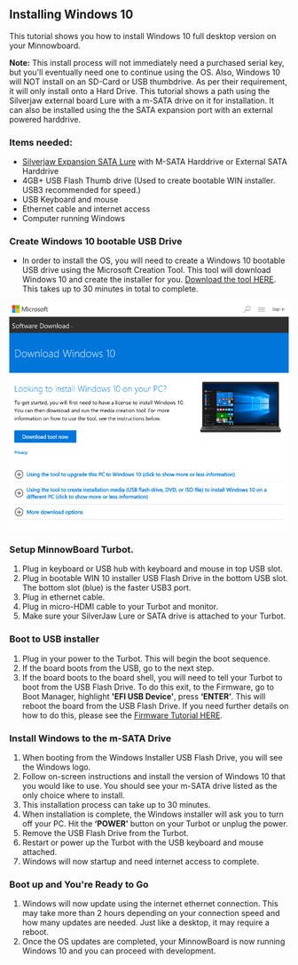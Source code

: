 ## Installing Windows 10

This tutorial shows you how to install Windows 10 full desktop version on your Minnowboard.  

**Note:** This install process will not immediately need a purchased serial key, but you'll eventually need one to continue using the OS.  Also, Windows 10 will NOT install on an SD-Card or USB thumbdrive.  As per their requirement, it will only install onto a Hard Drive.  This tutorial shows a path using the Silverjaw external board Lure with a m-SATA drive on it for installation.  It can also be installed using the the SATA expansion port with an external powered harddrive.

### Items needed:
- [Silverjaw Expansion SATA Lure](get-a-board) with M-SATA Harddrive or External SATA Harddrive
- 4GB+ USB Flash Thumb drive (Used to create bootable WIN installer. USB3 recommended for speed.)
- USB Keyboard and mouse
- Ethernet cable and internet access
- Computer running Windows


### Create Windows 10 bootable USB Drive
- In order to install the OS, you will need to create a Windows 10 bootable USB drive using the Microsoft Creation Tool.  This tool will download Windows 10 and create the installer for you.  [Download the tool HERE](https://www.microsoft.com/en-us/software-download/windows10/).  This takes up to 30 minutes in total to complete. 

![image](elements/tuto-reader/tutorials/installing-windows-10-on-minnowboard/docs/Win-10-tool.png)

### Setup MinnowBoard Turbot. 
1. Plug in keyboard or USB hub with keyboard and mouse in top USB slot.  
2. Plug in bootable WIN 10 installer USB Flash Drive in the bottom USB slot.  The bottom slot (blue) is the faster USB3 port.
3. Plug in ethernet cable.
4. Plug in micro-HDMI cable to your Turbot and monitor.
5. Make sure your SilverJaw Lure or SATA drive is attached to your Turbot.

### Boot to USB installer
1. Plug in your power to the Turbot.  This will begin the boot sequence.
2. If the board boots from the USB, go to the next step.
3. If the board boots to the board shell, you will need to tell your Turbot to boot from the USB Flash Drive.  To do this exit, to the Firmware, go to Boot Manager, highlight **'EFI USB Device'**, press **‘ENTER’**.  This will reboot the board from the USB Flash Drive.  If you need further details on how to do this, please see the [Firmware Tutorial HERE](tutorials/updating_your_firmware).

### Install Windows to the m-SATA Drive
1. When booting from the Windows Installer USB Flash Drive, you will see the Windows logo.
2. Follow on-screen instructions and install the version of Windows 10 that you would like to use.  You should see your m-SATA drive listed as the only choice where to install.
3. This installation process can take up to 30 minutes.
4. When installation is complete, the Windows installer will ask you to turn off your PC.  Hit the **‘POWER’** button on your Turbot or unplug the power.
5. Remove the USB Flash Drive from the Turbot.
6. Restart or power up the Turbot with the USB keyboard and mouse attached.
7. Windows will now startup and need internet access to complete.

### Boot up and You're Ready to Go
1. Windows will now update using the internet ethernet connection.  This may take more than 2 hours depending on your connection speed and how many updates are needed. Just like a desktop, it may require a reboot.
2. Once the OS updates are completed, your MinnowBoard is now running Windows 10 and you can proceed with development.
